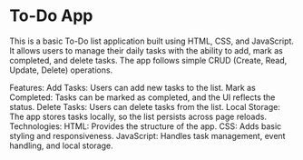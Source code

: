 # To-Do App
This is a basic To-Do list application built using HTML, CSS, and JavaScript. It allows users to manage their daily tasks with the ability to add, mark as completed, and delete tasks. The app follows simple CRUD (Create, Read, Update, Delete) operations.

Features:
Add Tasks: Users can add new tasks to the list.
Mark as Completed: Tasks can be marked as completed, and the UI reflects the status.
Delete Tasks: Users can delete tasks from the list.
Local Storage: The app stores tasks locally, so the list persists across page reloads.
Technologies:
HTML: Provides the structure of the app.
CSS: Adds basic styling and responsiveness.
JavaScript: Handles task management, event handling, and local storage.
 
